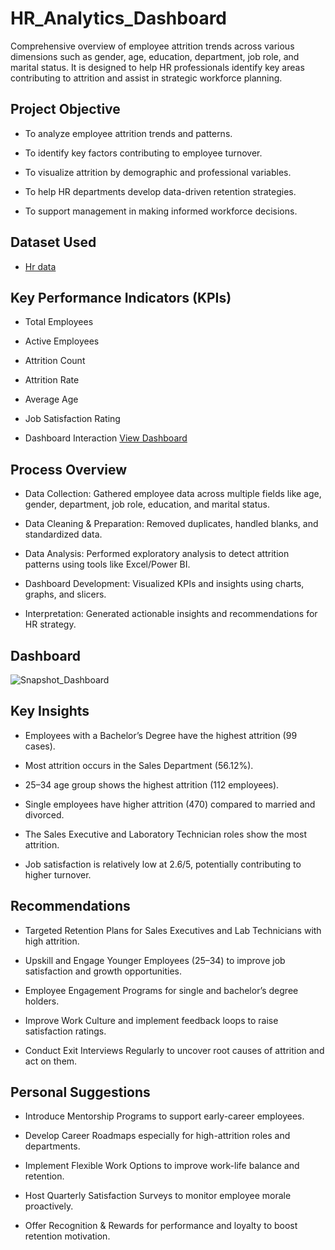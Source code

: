 # HR_Analytics_Dashboard

Comprehensive overview of employee attrition trends across various dimensions such as gender, age, education, department, job role, and marital status. It is designed to help HR professionals identify key areas contributing to attrition and assist in strategic workforce planning.

## Project Objective

- To analyze employee attrition trends and patterns.

- To identify key factors contributing to employee turnover.

- To visualize attrition by demographic and professional variables.

- To help HR departments develop data-driven retention strategies.

- To support management in making informed workforce decisions.

## Dataset Used
- <a href="https://github.com/mrunaliurkudkar/HR-Data-Analysis/blob/main/HR_DATA.xlsx">Hr data</a>

## Key Performance Indicators (KPIs)

- Total Employees

- Active Employees

- Attrition Count

- Attrition Rate

- Average Age

- Job Satisfaction Rating

- Dashboard Interaction <a href="https://github.com/mrunaliurkudkar/HR-Data-Analysis/blob/main/dashboard.xlsx">View Dashboard</a>

## Process Overview

- Data Collection: Gathered employee data across multiple fields like age, gender, department, job role, education, and marital status.

- Data Cleaning & Preparation: Removed duplicates, handled blanks, and standardized data.

- Data Analysis: Performed exploratory analysis to detect attrition patterns using tools like Excel/Power BI.

- Dashboard Development: Visualized KPIs and insights using charts, graphs, and slicers.

- Interpretation: Generated actionable insights and recommendations for HR strategy.

## Dashboard
![Snapshot_Dashboard](https://github.com/user-attachments/assets/b250b834-a100-4721-a614-a4fe80e0aff3)

## Key Insights

- Employees with a Bachelor’s Degree have the highest attrition (99 cases).

- Most attrition occurs in the Sales Department (56.12%).

- 25–34 age group shows the highest attrition (112 employees).

- Single employees have higher attrition (470) compared to married and divorced.

- The Sales Executive and Laboratory Technician roles show the most attrition.

- Job satisfaction is relatively low at 2.6/5, potentially contributing to higher turnover.

## Recommendations

- Targeted Retention Plans for Sales Executives and Lab Technicians with high attrition.

- Upskill and Engage Younger Employees (25–34) to improve job satisfaction and growth opportunities.

- Employee Engagement Programs for single and bachelor’s degree holders.

- Improve Work Culture and implement feedback loops to raise satisfaction ratings.

- Conduct Exit Interviews Regularly to uncover root causes of attrition and act on them.

## Personal Suggestions

- Introduce Mentorship Programs to support early-career employees.

- Develop Career Roadmaps especially for high-attrition roles and departments.

- Implement Flexible Work Options to improve work-life balance and retention.

- Host Quarterly Satisfaction Surveys to monitor employee morale proactively.

- Offer Recognition & Rewards for performance and loyalty to boost retention motivation.
  
